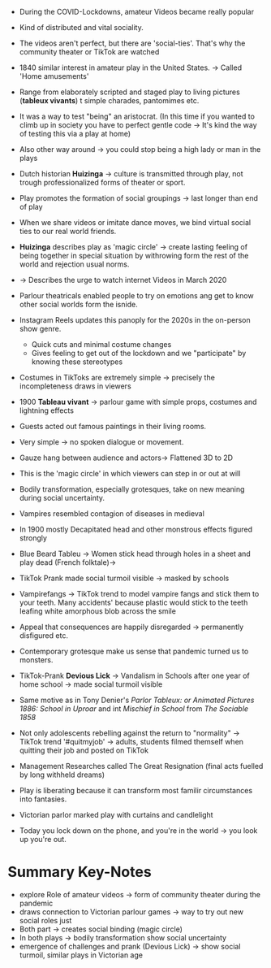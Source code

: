 
- During the COVID-Lockdowns, amateur Videos became really popular
- Kind of distributed and vital sociality.
- The videos aren't perfect, but there are 'social-ties'. That's why the community theater or TikTok are watched

- 1840 similar interest in amateur play in the United States. -> Called 'Home amusements'
- Range from elaborately scripted and staged play to living pictures (**tableux vivants**) t simple charades, pantomimes etc.
- It was a way to test "being" an aristocrat. (In this time if you wanted to climb up in society you have to perfect gentle code -> It's kind the way of testing this via a play at home)
- Also other way around -> you could stop being a high lady or man in the plays

- Dutch historian **Huizinga** -> culture is transmitted through play, not trough professionalized forms of theater or sport.
- Play promotes the  formation of social groupings -> last longer than end of play
- When we share videos or imitate dance moves, we bind virtual social ties to our real world friends.
- **Huizinga** describes play as 'magic circle' -> create lasting feeling of being together in special situation by withrowing form the rest of the world and rejection usual norms.
- -> Describes the urge to watch internet Videos in March 2020

- Parlour theatricals enabled people to try on emotions ang get to know other social worlds form the isnide.
- Instagram Reels updates this panoply for the 2020s in the on-person show genre.
	- Quick cuts and minimal costume changes
	- Gives feeling to get out of the lockdown and we "participate" by knowing these stereotypes
- Costumes in TikToks are extremely simple -> precisely the incompleteness draws in viewers


- 1900 **Tableau vivant** -> parlour game with simple props, costumes and lightning effects
- Guests acted out famous paintings in their living rooms.
- Very simple -> no spoken dialogue or movement.
- Gauze hang between audience and actors-> Flattened 3D to 2D
- This is the 'magic circle' in which viewers can step in or out at will

- Bodily transformation, especially grotesques, take on new meaning during social uncertainty.
- Vampires resembled contagion of diseases in medieval
- In 1900 mostly Decapitated head and other monstrous effects figured strongly

- Blue Beard Tableu -> Women stick head through holes in a sheet and play dead (French folktale)->

- TikTok Prank made social turmoil visible -> masked by schools
- Vampirefangs -> TikTok trend to model vampire fangs and stick them to your teeth. Many accidents' because plastic would stick to the teeth leafing white amorphous blob across the smile
- Appeal that consequences are happily disregarded -> permanently disfigured etc.
- Contemporary grotesque make us sense that pandemic turned us to monsters.

- TikTok-Prank **Devious Lick** -> Vandalism in Schools after one year of home school -> made social turmoil visible
- Same motive as in Tony Denier's *Parlor Tableux: or Animated Pictures 1886: School in Uproar* and int *Mischief in School* from *The Sociable 1858*

- Not only adolescents rebelling against the return to "normality" -> TikTok trend '#quitmyjob' -> adults, students filmed themself when quitting their job and posted on TikTok
- Management Researches called The Great Resignation (final acts fuelled by long withheld dreams)

- Play is liberating because it can transform most familir circumstances into fantasies.
- Victorian parlor marked play with curtains and candlelight
- Today you lock down on the phone, and you're in the world -> you look up you're out.

# Summary Key-Notes
- explore Role of amateur videos -> form of community theater during the pandemic
- draws connection to Victorian parlour games -> way to try out new social roles just
- Both part -> creates social binding (magic circle)
- In both plays -> bodily transformation show social uncertainty
- emergence of challenges and prank  (Devious Lick) -> show social turmoil, similar plays in Victorian age
  